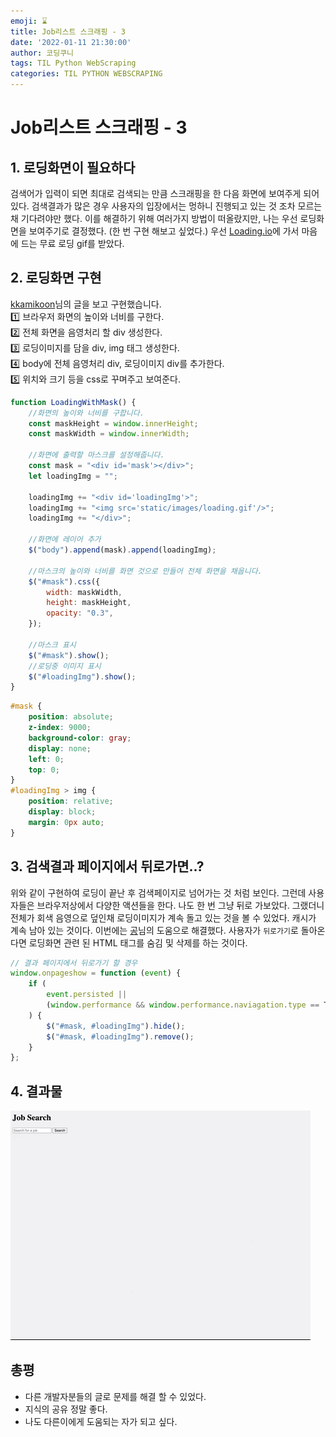 ```yaml
---
emoji: ⌛️
title: Job리스트 스크래핑 - 3
date: '2022-01-11 21:30:00'
author: 코딩쿠니
tags: TIL Python WebScraping
categories: TIL PYTHON WEBSCRAPING
---
```


# Job리스트 스크래핑 - 3
## 1. 로딩화면이 필요하다
검색어가 입력이 되면 최대로 검색되는 만큼 스크래핑을 한 다음 화면에 보여주게 되어 있다. 검색결과가 많은 경우 사용자의 입장에서는 멍하니 진행되고 있는 것 조차 모르는 채 기다려야만 했다. 이를 해결하기 위해 여러가지 방법이 떠올랐지만, 나는 우선 로딩화면을 보여주기로 결정했다. (한 번 구현 해보고 싶었다.) 우선 [Loading.io](https://loading.io/)에 가서 마음에 드는 무료 로딩 gif를 받았다.

## 2. 로딩화면 구현
[kkamikoon](https://kkamikoon.tistory.com/168)님의 글을 보고 구현했습니다.   
1️⃣  브라우저 화면의 높이와 너비를 구한다.   
2️⃣  전체 화면을 음영처리 할 div 생성한다.   
3️⃣  로딩이미지를 담을 div, img 태그 생성한다.   
4️⃣  body에 전체 음영처리 div, 로딩이미지 div를 추가한다.   
5️⃣  위치와 크기 등을 css로 꾸며주고 보여준다.   
```javascript
function LoadingWithMask() {
    //화면의 높이와 너비를 구합니다.
    const maskHeight = window.innerHeight;
    const maskWidth = window.innerWidth;

    //화면에 출력할 마스크를 설정해줍니다.
    const mask = "<div id='mask'></div>";
    let loadingImg = "";

    loadingImg += "<div id='loadingImg'>";
    loadingImg += "<img src='static/images/loading.gif'/>";
    loadingImg += "</div>";

    //화면에 레이어 추가
    $("body").append(mask).append(loadingImg);

    //마스크의 높이와 너비를 화면 것으로 만들어 전체 화면을 채웁니다.
    $("#mask").css({
        width: maskWidth,
        height: maskHeight,
        opacity: "0.3",
    });

    //마스크 표시
    $("#mask").show();
    //로딩중 이미지 표시
    $("#loadingImg").show();
}
```
```css
#mask {
    position: absolute;
    z-index: 9000;
    background-color: gray;
    display: none;
    left: 0;
    top: 0;
}
#loadingImg > img {
    position: relative;
    display: block;
    margin: 0px auto;
}
```

## 3. 검색결과 페이지에서 뒤로가면..?
위와 같이 구현하여 로딩이 끝난 후 검색페이지로 넘어가는 것 처럼 보인다. 그런데 사용자들은 브라우저상에서 다양한 액션들을 한다. 나도 한 번 그냥 뒤로 가보았다. 그랬더니 전체가 회색 음영으로 덮인채 로딩이미지가 계속 돌고 있는 것을 볼 수 있었다. 캐시가 계속 남아 있는 것이다. 이번에는 [공](https://blog.naver.com/PostView.nhn?blogId=amabile29&logNo=221548195341&categoryNo=30&parentCategoryNo=0&viewDate=&currentPage=1&postListTopCurrentPage=1&from=postView)님의 도움으로 해결했다. 사용자가 `뒤로가기`로 돌아온다면 로딩화면 관련 된 HTML 태그를 숨김 및 삭제를 하는 것이다.
```javascript
// 결과 페이지에서 뒤로가기 할 경우
window.onpageshow = function (event) {
    if (
        event.persisted ||
        (window.performance && window.performance.naviagation.type == TYPE_BACK_FORWARD)
    ) {
        $("#mask, #loadingImg").hide();
        $("#mask, #loadingImg").remove();
    }
};
```

## 4. 결과물
![loading_demo](./test.gif)
## 총평
* 다른 개발자분들의 글로 문제를 해결 할 수 있었다.
* 지식의 공유 정말 좋다.
* 나도 다른이에게 도움되는 자가 되고 싶다.
```toc
```
